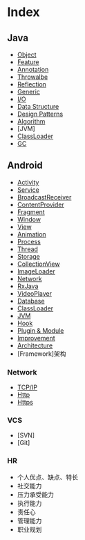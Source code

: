 # Index

## Java
- [Object](docs/java/Object)
- [Feature](docs/java/Feature)
- [Annotation](docs/java/Annotation)
- [Throwalbe](docs/java/Throwable)
- [Reflection](docs/java/Reflection)
- [Generic](docs/java/Generic)
- [I/O](docs/java/IO)
- [Data Structure](docs/java/DataStructure)
- [Design Patterns](docs/java/DesignPatterns)
- [Algorithm](docs/java/Algorithm)
- [JVM]
- [ClassLoader](docs/java/ClassLoader)
- [GC](docs/java/GC)

## Android
- [Activity](docs/android/Activity)
- [Service](docs/android/Service)
- [BroadcastReceiver](docs/android/BroadcastReceiver)
- [ContentProvider](docs/android/ContentProvider)
- [Fragment](docs/android/Fragment)
- [Window](docs/android/Window)
- [View](docs/android/View)
- [Animation](docs/android/Animation)
- [Process](docs/android/Process)
- [Thread](docs/android/Thread)
- [Storage](docs/android/Storage)
- [CollectionView](docs/android/CollectionView)
- [ImageLoader](docs/android/ImageLoader)
- [Network](docs/android/Network)
- [RxJava](docs/android/RxJava)
- [VideoPlayer](docs/android/VideoPlayer)
- [Database](docs/android/Database)
- [ClassLoader](docs/android/ClassLoader)
- [JVM](docs/android/JVM)
- [Hook](docs/android/Hook)
- [Plugin & Module](docs/android/PluginModule)
- [Improvement](docs/android/Improvement)
- [Architecture](docs/android/Architecture)
- [Framework]架构

### Network
- [TCP/IP](docs/network/TcpIp)
- [Http](docs/network/Http)
- [Https](docs/network/Https)

### VCS
- [SVN]
- [Git]


### HR
- 个人优点、缺点、特长
- 社交能力
- 压力承受能力
- 执行能力
- 责任心
- 管理能力
- 职业规划